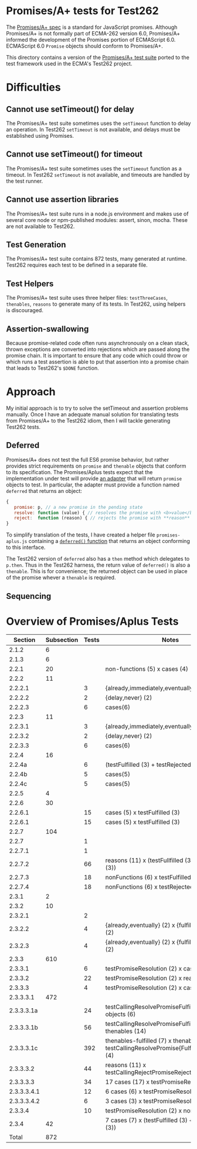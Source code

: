 # Promises/A+ tests for Test262

The [Promises/A+ spec](https://github.com/promises-aplus/promises-spec) is a standard for JavaScript promises.  Although Promises/A+ is not formally part of ECMA-262 version 6.0, Promises/A+ informed the development of the Promises portion of ECMAScript 6.0.  ECMAScript 6.0 `Promise` objects should conform to Promises/A+.  

This directory contains a version of the [Promises/A+ test suite](https://github.com/promises-aplus/promises-tests) ported to the test framework used in the ECMA's Test262 project.

# Difficulties

## Cannot use setTimeout() for delay

The Promises/A+ test suite sometimes uses the `setTimeout` function to delay an operation.  In Test262 `setTimeout` is not available, and delays must be established using Promises.

## Cannot use setTimeout() for timeout

The Promises/A+ test suite sometimes uses the `setTimeout` function as a timeout.  In Test262 `setTimeout` is not available, and timeouts are handled by the test runner.

## Cannot use assertion libraries 

  The Promises/A+ test suite runs in a node.js environment and makes use of several core node or npm-published modules: assert, sinon, mocha.  These are not available to Test262.

## Test Generation

The Promises/A+ test suite contains 872 tests, many generated at runtime.  Test262 requires each test to be defined in a separate file.

## Test Helpers

The Promises/A+ test suite uses three helper files: `testThreeCases`, `thenables`, `reasons` to generate many of its tests.  In Test262, using helpers is discouraged.

## Assertion-swallowing

Because promise-related code often runs asynchronously on a clean stack, thrown exceptions are converted into rejections which are passed along the promise chain.  It is important to ensure that any code which could throw or which runs a test assertion is able to put that assertion into a promise chain that leads to Test262's `$DONE` function.

# Approach

My initial approach is to try to solve the setTimeout and assertion problems manually.  Once I have an adequate manual solution for translating tests from Promises/A+ to the Test262 idiom, then I will tackle generating Test262 tests.

## Deferred

Promises/A+ does not test the full ES6 promise behavior, but rather provides strict requirements on `promise` and `thenable` objects that conform to its specification.  The Promises/Aplus tests expect that the implementation under test will provide [an adapter](https://github.com/promises-aplus/promises-tests#adapters) that will return `promise` objects to test.  In particular, the adapter must provide a function named `deferred` that returns an object:

```js
{
   promise: p, // a new promise in the pending state
   resolve: function (value) { // resolves the promise with <b>value</b> },
   reject:  function (reason) { // rejects the promise with **reason** }
}
```

To simplify translation of the tests, I have created a helper file `promises-aplus.js` containing a [`deferred()` function](https://github.com/smikes/test262/blob/promises-aplus-tests-1/test/harness/promises-aplus.js#L3) that returns an object conforming to this interface.

The Test262 version of `deferred` also has a `then` method which delegates to `p.then`.  Thus in the Test262 harness, the return value of `deferred()` is also a `thenable`.  This is for convenience;  the returned object can be used in place of the promise whever a `thenable` is required.


## Sequencing



# Overview of Promises/Aplus Tests


Section | Subsection | Tests | Notes
--------|------------|-------|-------
2.1.2 | 6 ||
2.1.3 | 6 ||
2.2.1 | 20 || non-functions (5) x cases (4)
2.2.2 | 11 ||
2.2.2.1 || 3 | {already,immediately,eventually} (3)
2.2.2.2 || 2 | {delay,never} (2)
2.2.2.3 || 6 | cases(6)
2.2.3 | 11 ||
2.2.3.1 || 3 | {already,immediately,eventually} (3)
2.2.3.2 || 2 | {delay,never} (2)
2.2.3.3 || 6 | cases(6)
2.2.4 | 16 ||
2.2.4a || 6 | (testFulfilled (3) + testRejected(3))
2.2.4b || 5 | cases(5)
2.2.4c || 5 | cases(5)
2.2.5 | 4 ||
2.2.6 | 30 ||
2.2.6.1 || 15 | cases (5) x testFulfilled (3)
2.2.6.1 || 15 | cases (5) x testFulfilled (3)
2.2.7 | 104 ||
2.2.7 || 1
2.2.7.1 || 1
2.2.7.2 || 66 | reasons (11) x (testFullfilled (3) + testRejected (3))
2.2.7.3 || 18 | nonFunctions (6) x testFulfilled (3)
2.2.7.4 || 18 | nonFunctions (6) x testRejected (3)
2.3.1 | 2 ||
2.3.2 | 10  ||
2.3.2.1 || 2 |
2.3.2.2 || 4 | {already,eventually} (2) x {fulfilled, rejected} (2)
2.3.2.3 || 4 | {already,eventually} (2) x {fulfilled, rejected} (2)
2.3.3 | 610 ||
2.3.3.1 || 6 | testPromiseResolution (2) x cases (3)
2.3.3.2 || 22 | testPromiseResolution (2) x reasons (11)
2.3.3.3 || 4 | testPromiseResolution (2) x cases (2)
2.3.3.3.1 | 472 ||
2.3.3.3.1a || 24 | testCallingResolvePromiseFulfillsWith (4) x objects (6)
2.3.3.3.1b || 56 | testCallingResolvePromiseFulfillsWith (4) x thenables (14)
2.3.3.3.1c || 392 | thenables-fulfilled (7) x thenables (14) x testCallingResolvePromise{Fulfills,Rejects}With (4)
2.3.3.3.2 || 44 | reasons (11) x testCallingRejectPromiseRejectsWith (4)
2.3.3.3.3 || 34 | 17 cases (17) x testPromiseResolution(2)
2.3.3.3.4.1 || 12 | 6 cases (6) x testPromiseResolution(2)
2.3.3.3.4.2 || 6 |  3 cases (3) x testPromiseResolution(2)
2.3.3.4 || 10 | testPromiseResolution (2) x nonFunctions (5)
2.3.4 | 42 || 7 cases (7) x (testFulfilled (3) + testRejected (3))
Total | 872 ||
